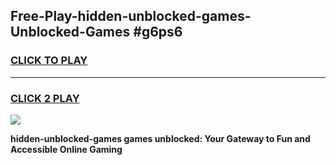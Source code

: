 
## Free-Play-hidden-unblocked-games-Unblocked-Games #g6ps6
<h3>
<a href="https://news.freeplayer.one?title=hidden-unblocked-games&ref=8M">CLICK TO PLAY</a></h3>
<hr>

<h3>
<a href="https://news.freeplayer.one?title=hidden-unblocked-games&ref=8M">CLICK 2 PLAY</a>
  
</h3>

<a href="https://news.freeplayer.one?title=hidden-unblocked-games&ref=8M"><img src="https://clearcache.store/games.png"></a>


**hidden-unblocked-games games unblocked: Your Gateway to Fun and Accessible Online Gaming**
